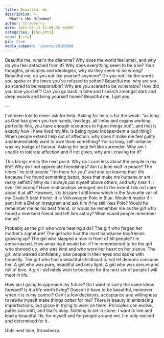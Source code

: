 ```yaml
---
title: Beautiful me.
description: >-
  What's the dilemma? 
author: Strawberry
date: 2024-07-13 21:00:00 +0800
categories: [Thoughts]
tags: [Life]
pin: true
media_subpath: '/posts/20180809'
---
```


Beautiful me, what's the dilemma? Why does the world feel small, and why do you feel detached from it? Why does everything seem to be a lie? Your thoughts, principles and ideologies, why do they seem to be wrong? Beautiful me, do you not like yourself anymore? Do you not like the words you spoke or the times you've refused to soften? Beautiful me, why are you so scared to be responsible? Why are you scared to be vulnerable? How did you lose yourself? Can you go back in time and I search amongst dark and deep woods and bring yourself home? Beautiful me, I got you. 

--

I've been told to never ask for help. Asking for help is for the weak- "as long as God has given you two hands, two legs, all limbs and organs working perfectly fine, you have enough resources to figure things out!", and that is exactly how I have lived my life. Is being hyper independent a bad thing? When people extend help out of affection, why does it make me feel guilty and immediately want to owe them something? For so long, self-reliance was my badge of honour. Asking for help felt like surrender. Why am I unable to tolerate affection and if not given, why am I craving for it? 

This brings me to the next point. Why do I care less about the people in my life? Why do I not appreciate friendships? Am I a lone wolf in peace? The times I've told people "I'm there for you" and end up leaving their life because I've found something better, does that make me humane or am I really selfish? Why do I always put myself above others, and why hasn't it ever felt wrong? Have relationships wronged me to the extent I do not care about it at all? However, it is bizzare I still know which is the favourite car of my Grade 5 best friend- it is Volkswagen Polo in Blue. Would it matter if I sent him a DM on instagram and ask him if he still likes Polo? Would he remember me as his best friend, or would he remember me as the girl who found a new best friend and left him astray? What would people remember me as? 

Probably as the girl who wore hearing aids? The girl who forged her mother's signature? The girl who had the most handsome boyfriends growing up? The girl who slapped a man in front of 50 people? I'm embarrassed. How amazing it would be- if I'm remembered to be the girl who showed up, who was kind and who wore her heart on her sleeve. The girl who walked confidently, saw people in their eyes and spoke with honestly. The girl who had a beautiful childhood to not let demons consume her. A girl who was pure, beautiful and only light. A girl who was secure and full of love. A girl I definitely wish to become for the next set of people I will meet in life. 

How am I going to approach my future? Do I want to carry the same ideas forward? Is it a life worth living? Doesn't it have to be beautiful, moreover when it is in my control? Can't a few decisions, acceptance and willingness to rewire myself make things better for me? There is beauty in embracing imperfections, but grace in trying to work on them. Principles can evolve, paths can shift, and that's okay. Nothing is set in stone. I want to live and lead a beautiful life, for myself and for people around me. I'm only excited and determined for it. 

Until next time,
Strawberry. 

